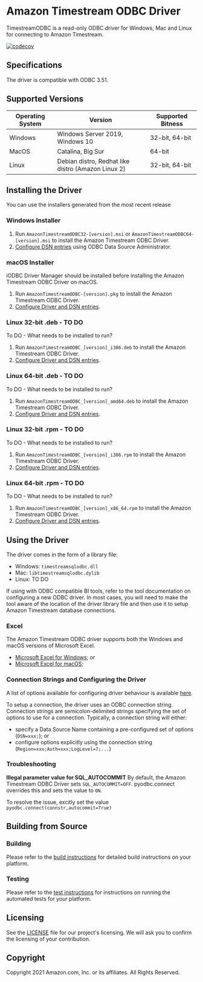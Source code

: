 # Amazon Timestream ODBC Driver

TimestreamODBC is a read-only ODBC driver for Windows, Mac and Linux for connecting to Amazon Timestream.

[![codecov](https://codecov.io/gh/Bit-Quill/timestream-odbc/branch/develop/graph/badge.svg?token=MNHPEGAK9D)](https://codecov.io/gh/Bit-Quill/timestream-odbc)

## Specifications

The driver is compatible with ODBC 3.51.

## Supported Versions


  | Operating System  | Version | Supported Bitness |
  | ------------- |-------------| ----------------- |
  |  Windows    |  Windows Server 2019, Windows 10  | 32-bit, 64-bit |
  |  MacOS    |  Catalina, Big Sur | 64-bit |
  |  Linux    |  Debian distro, Redhat like distro (Amazon Linux 2) |  32-bit, 64-bit  |

## Installing the Driver

You can use the installers generated from the most recent release

### Windows Installer

1. Run `AmazonTimestreamODBC32-[version].msi` or `AmazonTimestreamODBC64-[version].msi` to install the Amazon Timestream ODBC Driver.
2. [Configure DSN entries](./docs/user/windows_configure_dsn.md) using ODBC Data Source Administrator.

### macOS Installer

iODBC Driver Manager should be installed before installing the Amazon Timestream ODBC Driver on macOS.

1. Run `AmazonTimestreamODBC-[version].pkg` to install the Amazon Timestream ODBC Driver.
2. [Configure Driver and DSN entries](./docs/user/mac_configure_dsn.md).

### Linux 32-bit .deb - TO DO
To DO - What needs to be installed to run?
1. Run `AmazonTimestreamODBC_[version]_i386.deb` to install the Amazon Timestream ODBC Driver.
2. [Configure Driver and DSN entries](./docs/user/linux_configure_dsn.md).

### Linux 64-bit .deb - TO DO
To DO - What needs to be installed to run?
1. Run `AmazonTimestreamODBC_[version]_amd64.deb` to install the Amazon Timestream ODBC Driver.
2. [Configure Driver and DSN entries](./docs/user/linux_configure_dsn.md).

### Linux 32-bit .rpm - TO DO
To DO - What needs to be installed to run?
1. Run `AmazonTimestreamODBC_[version]_i386.rpm` to install the Amazon Timestream ODBC Driver.
2. [Configure Driver and DSN entries](./docs/user/linux_configure_dsn.md).

### Linux 64-bit .rpm - TO DO
To DO - What needs to be installed to run?
1. Run `AmazonTimestreamODBC_[version]_x86_64.rpm` to install the Amazon Timestream ODBC Driver.
2. [Configure Driver and DSN entries](./docs/user/linux_configure_dsn.md).

## Using the Driver

The driver comes in the form of a library file:
* Windows: `timestreamsqlodbc.dll`
* Mac: `libtimestreamsqlodbc.dylib`
* Linux: TO DO

If using with ODBC compatible BI tools, refer to the tool documentation on configuring a new ODBC driver. In most cases, you will need to make the tool aware of the location of the driver library file and then use it to setup Amazon Timestream database connections.

### Excel
The Amazon Timestream ODBC driver supports both the Windows and macOS versions of Microsoft Excel.

* [Microsoft Excel for Windows](./docs/user/microsoft_excel_support_win.md); or 
* [Microsoft Excel for macOS](./docs/user/microsoft_excel_support_mac.md);

### Connection Strings and Configuring the Driver

A list of options available for configuring driver behaviour is available [here](./docs/user/configuration_options.md).

To setup a connection, the driver uses an ODBC connection string. Connection strings are semicolon-delimited strings specifying the set of options to use for a connection. Typically, a connection string will either:

* specify a Data Source Name containing a pre-configured set of options (`DSN=xxx;`); or
* configure options explicitly using the connection string (`Region=xxx;Auth=xxx;LogLevel=7;...`)

### Troubleshooting

**Illegal parameter value for SQL_AUTOCOMMIT**
By default, the Amazon Timestream ODBC Driver sets `SQL_AUTOCOMMIT=OFF`. pyodbc.connect overrides this and sets the value to `ON`.

To resolve the issue, excitly set the value `pyodbc.connect(connstr,autocommit=True)`

## Building from Source

### Building

Please refer to the [build instructions](./docs/dev/BUILD_INSTRUCTIONS.md) for detailed build instructions on your platform.

### Testing

Please refer to the [test instructions](./docs/dev/run_tests.md) for instructions on running the automated tests for your platform.

## Licensing

See the [LICENSE](./LICENSE) file for our project's licensing. We will ask you to confirm the licensing of your contribution.

## Copyright

Copyright 2021 Amazon.com, Inc. or its affiliates. All Rights Reserved.
